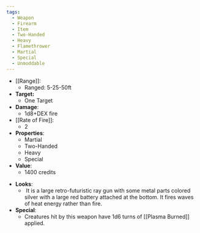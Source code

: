 ```yaml
---
tags:
  - Weapon
  - Firearm
  - Item
  - Two-Handed
  - Heavy
  - Flamethrower
  - Martial
  - Special
  - Unmoddable
---
```

- [[Range]]:
	- Ranged: 5-25-50ft
- **Target:**
	- One Target
- **Damage**:
	* 1d8+DEX fire
- [[Rate of Fire]]:
	- 2
- **Properties**:
	* Martial
	* Two-Handed
	* Heavy
	* Special
- **Value**:
	* 1400 credits
* **Looks**:
	*  It is a large retro-futuristic ray gun with some metal parts colored silver with a large red battery attached at the bottom. It fires waves of heat energy rather than fire.
* **Special**:
	* Creatures hit by this weapon have 1d6 turns of [[Plasma Burned]] applied.